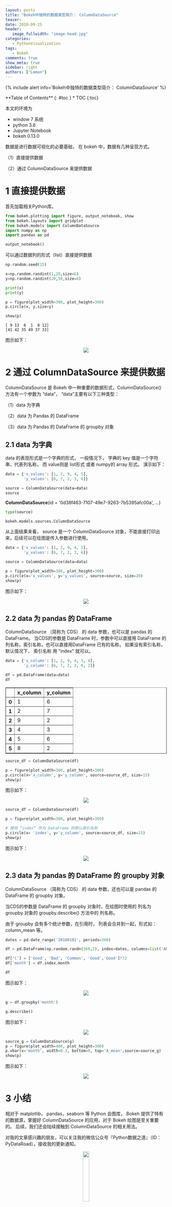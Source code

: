 ```yaml
---
layout: posts
title: "Bokeh中独特的数据类型简介： ColumnDataSource"
teaser:
date: 2018-09-25
header:
   image_fullwidth: "image-head.jpg"
categories:
   - PythonVisualization
tags:
   - Bokeh
comments: true
show_meta: true
sidebar: right
authors: ["Lemon"]
---
```




{% include alert info='Bokeh中独特的数据类型简介： ColumnDataSource' %}


<div class="panel radius" markdown="1">
**Table of Contents**
{: #toc }
*  TOC
{:toc}
</div>


本文的环境为
* window 7 系统
* python 3.6
* Jupyter Notebook
* bokeh 0.13.0

数据是进行数据可视化的必要基础， 在 bokeh 中，数据有几种呈现方式。

（1）直接提供数据

（2）通过 ColumnDataSource 来提供数据



# 1 直接提供数据

首先加载相关Python库。

```python
from bokeh.plotting import figure, output_notebook, show
from bokeh.layouts import gridplot
from bokeh.models import ColumnDataSource
import numpy as np
import pandas as pd

output_notebook()
```


可以通过数据列的形式（list）直接提供数据


```python
np.random.seed(15)

x=np.random.randint(1,20,size=6)
y=np.random.randint(20,50,size=6)

print(x)
print(y)

p = figure(plot_width=300, plot_height=300)
p.circle(x, y,size=y)

show(p)
```

    [ 9 13  6  1  8 12]
    [41 42 35 49 37 33]




图示如下：
<div align="center">
    <img src="/images/posts/bokeh-data/1.png">
</div>



# 2 通过 ColumnDataSource 来提供数据

ColumnDataSource 是 Bokeh 中一种重要的数据形式，ColumnDataSource() 方法有一个参数为 “data”， “data”主要有以下三种类型：

（1）data 为字典

（2）data 为 Pandas 的 DataFrame

（3）data 为 Pandas 的 DataFrame 的 groupby 对象


## 2.1 data 为字典

 data 的表现形式是一个字典的形式， 一般情况下， 字典的 key 值是一个字符串，代表列名称， 而 value则是 list形式 或者 numpy的 array 形式。 演示如下：


```python
data = {'x_values': [1, 2, 9, 4, 5],
        'y_values': [6, 7, 2, 3, 6]}

source = ColumnDataSource(data=data)
source
```




<div style="display: table;"><div style="display: table-row;"><div style="display: table-cell;"><b title="bokeh.models.sources.ColumnDataSource">ColumnDataSource</b>(</div><div style="display: table-cell;">id&nbsp;=&nbsp;'0d38f463-7107-49e7-9263-7b5395afc00a', <span id="c3b41a93-9b65-4cff-a9bb-774978f9bdd0" style="cursor: pointer;">&hellip;)</span></div></div><div class="320433da-3e23-47a5-a53e-b4895010c5fd" style="display: none;"><div style="display: table-cell;"></div><div style="display: table-cell;">callback&nbsp;=&nbsp;None,</div></div><div class="320433da-3e23-47a5-a53e-b4895010c5fd" style="display: none;"><div style="display: table-cell;"></div><div style="display: table-cell;">data&nbsp;=&nbsp;{'x_values': [1, 2, 9, 4, 5], 'y_values': [6, 7, 2, 3, 6]},</div></div><div class="320433da-3e23-47a5-a53e-b4895010c5fd" style="display: none;"><div style="display: table-cell;"></div><div style="display: table-cell;">js_event_callbacks&nbsp;=&nbsp;{},</div></div><div class="320433da-3e23-47a5-a53e-b4895010c5fd" style="display: none;"><div style="display: table-cell;"></div><div style="display: table-cell;">js_property_callbacks&nbsp;=&nbsp;{},</div></div><div class="320433da-3e23-47a5-a53e-b4895010c5fd" style="display: none;"><div style="display: table-cell;"></div><div style="display: table-cell;">name&nbsp;=&nbsp;None,</div></div><div class="320433da-3e23-47a5-a53e-b4895010c5fd" style="display: none;"><div style="display: table-cell;"></div><div style="display: table-cell;">selected&nbsp;=&nbsp;Selection(id='9ebfa14f-511a-4758-8e5a-6f56d37bd660', ...),</div></div><div class="320433da-3e23-47a5-a53e-b4895010c5fd" style="display: none;"><div style="display: table-cell;"></div><div style="display: table-cell;">selection_policy&nbsp;=&nbsp;UnionRenderers(id='6293ab95-60a0-4dc7-ac01-a72b23fa1105', ...),</div></div><div class="320433da-3e23-47a5-a53e-b4895010c5fd" style="display: none;"><div style="display: table-cell;"></div><div style="display: table-cell;">subscribed_events&nbsp;=&nbsp;[],</div></div><div class="320433da-3e23-47a5-a53e-b4895010c5fd" style="display: none;"><div style="display: table-cell;"></div><div style="display: table-cell;">tags&nbsp;=&nbsp;[])</div></div></div>
<script>
(function() {
  var expanded = false;
  var ellipsis = document.getElementById("c3b41a93-9b65-4cff-a9bb-774978f9bdd0");
  ellipsis.addEventListener("click", function() {
    var rows = document.getElementsByClassName("320433da-3e23-47a5-a53e-b4895010c5fd");
    for (var i = 0; i < rows.length; i++) {
      var el = rows[i];
      el.style.display = expanded ? "none" : "table-row";
    }
    ellipsis.innerHTML = expanded ? "&hellip;)" : "&lsaquo;&lsaquo;&lsaquo;";
    expanded = !expanded;
  });
})();
</script>





```python
type(source)
```




    bokeh.models.sources.ColumnDataSource



从上面结果来看， source 是一个 ColumnDataSource 对象，不能直接打印出来，后续可以在绘图是传入参数进行使用。


```python
data = {'x_values': [1, 2, 9, 4, 5],
        'y_values': [6, 7, 2, 3, 6]}

source = ColumnDataSource(data=data)

p = figure(plot_width=300, plot_height=300)
p.circle(x='x_values', y='y_values', source=source, size=20)
show(p)
```


图示如下：
<div align="center">
    <img src="/images/posts/bokeh-data/2.png">
</div>





## 2.2 data 为 pandas 的 DataFrame
ColumnDataSource （简称为 CDS） 的 data 参数，也可以是 pandas 的 DataFrame。
当CDS的参数是 DataFrame 时，参数中可以直接用 DataFrame 的列名称，索引名称，也可以直接用DataFrame 已有的名称， 如果没有索引名称，默认情况下， 索引名称 用 "index" 就可以。


```python
data = {'x_column': [1, 2, 9, 4, 5, 8],
        'y_column': [6, 7, 2, 3, 6, 2]}

df = pd.DataFrame(data=data)
df
```




<div>
<style scoped>
    .dataframe tbody tr th:only-of-type {
        vertical-align: middle;
    }

    .dataframe tbody tr th {
        vertical-align: top;
    }

    .dataframe thead th {
        text-align: right;
    }
</style>
<table border="1" class="dataframe">
  <thead>
    <tr style="text-align: right;">
      <th></th>
      <th>x_column</th>
      <th>y_column</th>
    </tr>
  </thead>
  <tbody>
    <tr>
      <th>0</th>
      <td>1</td>
      <td>6</td>
    </tr>
    <tr>
      <th>1</th>
      <td>2</td>
      <td>7</td>
    </tr>
    <tr>
      <th>2</th>
      <td>9</td>
      <td>2</td>
    </tr>
    <tr>
      <th>3</th>
      <td>4</td>
      <td>3</td>
    </tr>
    <tr>
      <th>4</th>
      <td>5</td>
      <td>6</td>
    </tr>
    <tr>
      <th>5</th>
      <td>8</td>
      <td>2</td>
    </tr>
  </tbody>
</table>
</div>




```python
source_df = ColumnDataSource(df)

p = figure(plot_width=300, plot_height=300)
p.circle(x='x_column', y='y_column', source=source_df, size=15)
show(p)
```


图示如下：
<div align="center">
    <img src="/images/posts/bokeh-data/3.png">
</div>



```python
source_df = ColumnDataSource(df)

p = figure(plot_width=300, plot_height=300)

# 使用 “index” 作为 DataFrame 的默认索引名称
p.circle(x= 'index', y='y_column', source=source_df, size=15)
show(p)
```


图示如下：
<div align="center">
    <img src="/images/posts/bokeh-data/4.png">
</div>


## 2.3 data 为 pandas 的 DataFrame 的 groupby 对象

ColumnDataSource （简称为 CDS） 的 data 参数，还也可以是 pandas 的 DataFrame 的 groupby 对象。

当CDS的参数是 DataFrame 的 groupby 对象时，在绘图时使用的 列名为 groupby 对象的 groupby.describe() 方法中的 列名称。

由于 groupby 会有多个统计参数，在引用时， 列表会合并到一起，形式如：  column_mean 等。


```python
dates = pd.date_range('20180101', periods=360)

df = pd.DataFrame(np.random.randn(360,2), index=dates, columns=list('AB'))

df['C'] = ['Good', 'Bad', 'Common', 'Good','Good']*72
df['month'] = df.index.month

df
```


图示如下：
<div align="center">
    <img src="/images/posts/bokeh-data/5.png">
</div>




```python
g = df.groupby('month')

g.describe()
```


图示如下：
<div align="center">
    <img src="/images/posts/bokeh-data/6.png">
</div>



```python
source_g = ColumnDataSource(g)
p = figure(plot_width=400, plot_height=300)
p.vbar(x='month', width=0.3, bottom=0, top='A_mean',source=source_g)
show(p)
```



图示如下：
<div align="center">
    <img src="/images/posts/bokeh-data/7.png">
</div>


# 3 小结

相对于 matplotlib， pandas，seaborn 等 Python 会图库， Bokeh 提供了特有的数据源，掌握好 ColumnDataSource 的应用，对于 Bokeh 绘图是至关重要的。 后续，我们还会陆续接触到 ColumnDataSource 的相关用法。


对我的文章感兴趣的朋友，可以关注我的微信公众号『Python数据之道』（ID：PyDataRoad），接收我的更新通知。

<div align="center">
    <img src="/images/qrcode.jpg" width="20%">
</div>
